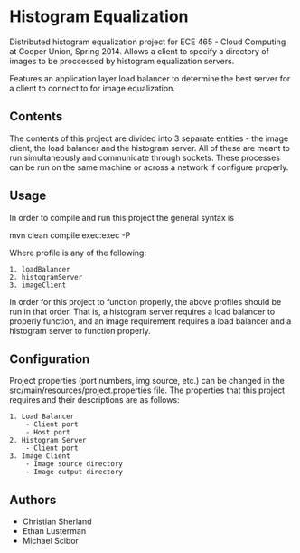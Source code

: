 Histogram Equalization
======================

Distributed histogram equalization project for ECE 465 - Cloud Computing at Cooper Union, Spring 2014. Allows a client to specify a directory of images to be proccessed by histogram equalization servers.

Features an application layer load balancer to determine the best server for a client to connect to for image equalization.

Contents
--------

The contents of this project are divided into 3 separate entities - the image client, the load balancer and the histogram server. All of these are meant to run simultaneously and communicate through sockets. These processes can be run on the same machine or across a network if configure properly.

Usage
-----

In order to compile and run this project the general syntax is

mvn clean compile exec:exec -P <profile name>

Where profile is any of the following:

    1. loadBalancer
    2. histogramServer
    3. imageClient

In order for this project to function properly, the above profiles should be run in that order. That is, a histogram server requires a load balancer to properly function, and an image requirement requires a load balancer and a histogram server to function properly.

Configuration
-------------

Project properties (port numbers, img source, etc.) can be changed in the src/main/resources/project.properties file. The properties that this project requires and their descriptions are as follows:

    1. Load Balancer
        - Client port
        - Host port
    2. Histogram Server
        - Client port
    3. Image Client
        - Image source directory
        - Image output directory


Authors
-------
- Christian Sherland
- Ethan Lusterman
- Michael Scibor

